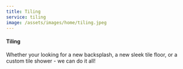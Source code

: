 ```yaml
---
title: Tiling
service: tiling
image: /assets/images/home/tiling.jpeg
---
```

#### Tiling

Whether your looking for a new backsplash, a new sleek tile
floor, or a custom tile shower - we can do it all!